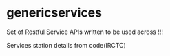 genericservices
===============

Set of Restful Service APIs written to be used across !!!

Services
		station details from code(IRCTC)


